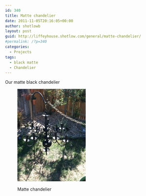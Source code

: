 ```yaml
---
id: 340
title: Matte chandelier
date: 2011-11-05T20:16:05+00:00
author: shotlowb
layout: post
guid: http://liffeyhouse.shotlow.com/general/matte-chandelier/
#permalink: /?p=340
categories:
  - Projects
tags:
  - black matte
  - Chandelier
---
```

Our matte black chandelier<figure id="attachment_339" style="width: 223px" class="wp-caption alignnone">

[<img class="size-medium wp-image-339" title="Matte chandelier" src="vendor/img/uploads/2011/11/20111105-211545-223x300.jpg" alt="Matte chandelier" width="223" height="300" />](vendor/img/uploads/2011/11/20111105-211545.jpg)<figcaption class="wp-caption-text">Matte chandelier</figcaption></figure>
